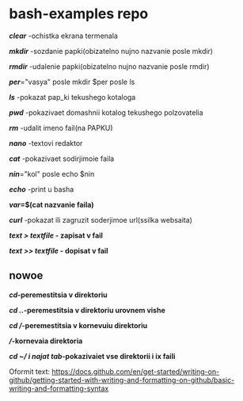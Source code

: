 # bash-examples repo
**_clear_** -ochistka ekrana termenala

**_mkdir_** -sozdanie papki(obizatelno nujno nazvanie posle mkdir)

**_rmdir_** -udalenie papki(obizatelno nujno nazvanie posle rmdir)

**_per_**="vasya" posle mkdir $per posle ls

**_ls_** -pokazat pap_ki tekushego kotaloga

**_pwd_** -pokazivaet domashnii kotalog tekushego polzovatelia

**_rm_** -udalit imeno fail(na PAPKU)

**_nano_** -textovi redaktor

**_cat_** -pokazivaet sodirjimoie faila

**_nin_**="kol" posle echo $nin

**_echo_** -print u basha

**_var_=$(cat nazvanie faila)**

**_curl_** -pokazat ili zagruzit soderjimoe url(ssilka websaita)

**_text > textfile_ - zapisat v fail**

**_text >> textfile_ - dopisat v fail**

## nowoe

**_cd_-peremestitsia v direktoriu**

**_cd .._-peremestitsia v direktoriu urovnem vishe**

**_cd /_-peremestitsia v kornevuiu direktoriu**

**_/_-kornevaia direktoria**

**_cd ~/ i najat tab_-pokazivaiet vse direktorii i ix faili**


Oformit text: 
https://docs.github.com/en/get-started/writing-on-github/getting-started-with-writing-and-formatting-on-github/basic-writing-and-formatting-syntax
